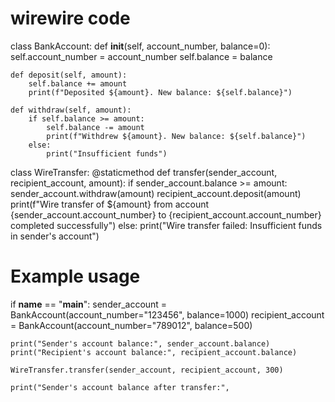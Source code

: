 # wirewire code
class BankAccount:
    def __init__(self, account_number, balance=0):
        self.account_number = account_number
        self.balance = balance

    def deposit(self, amount):
        self.balance += amount
        print(f"Deposited ${amount}. New balance: ${self.balance}")

    def withdraw(self, amount):
        if self.balance >= amount:
            self.balance -= amount
            print(f"Withdrew ${amount}. New balance: ${self.balance}")
        else:
            print("Insufficient funds")

class WireTransfer:
    @staticmethod
    def transfer(sender_account, recipient_account, amount):
        if sender_account.balance >= amount:
            sender_account.withdraw(amount)
            recipient_account.deposit(amount)
            print(f"Wire transfer of ${amount} from account {sender_account.account_number} to {recipient_account.account_number} completed successfully")
        else:
            print("Wire transfer failed: Insufficient funds in sender's account")

# Example usage
if __name__ == "__main__":
    sender_account = BankAccount(account_number="123456", balance=1000)
    recipient_account = BankAccount(account_number="789012", balance=500)

    print("Sender's account balance:", sender_account.balance)
    print("Recipient's account balance:", recipient_account.balance)

    WireTransfer.transfer(sender_account, recipient_account, 300)

    print("Sender's account balance after transfer:",
